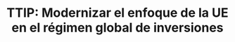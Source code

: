 ---
title: 'TTIP: Modernizar el enfoque de la UE en el régimen global de inversiones'
description: 'Artículo parte de la monografía "Different Glances at EU Trade Policy" del CIDOB'
link: /documentos/using_the_ttip_momentum.pdf
tags:
    - comercio-internacional
---